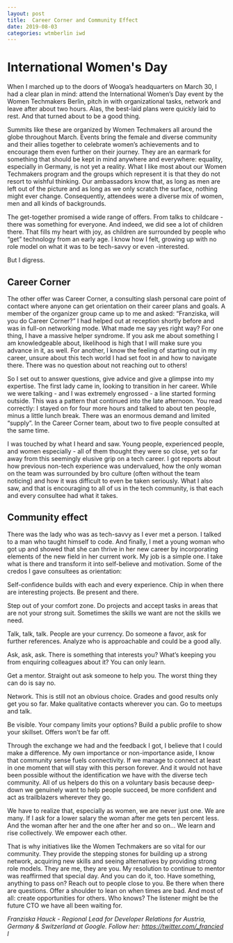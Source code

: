 ```yaml
---
layout: post
title:  Career Corner and Community Effect
date: 2019-08-03
categories: wtmberlin iwd
---
```



# International Women's Day

When I marched up to the doors of Wooga’s headquarters on March 30, I had a clear plan in mind: attend the International Women’s Day event by the Women Techmakers Berlin, pitch in with organizational tasks, network and leave after about two hours. Alas, the best-laid plans were quickly laid to rest. And that turned about to be a good thing.

Summits like these are organized by Women Techmakers all around the globe throughout March. Events bring the female and diverse community and their allies together to celebrate women’s achievements and to encourage them even further on their journey. They are an earmark for something that should be kept in mind anywhere and everywhere: equality, especially in Germany, is not yet a reality. What I like most about our Women Techmakers program and the groups which represent it is that they do not resort to wishful thinking. Our ambassadors know that, as long as men are left out of the picture and as long as we only scratch the surface, nothing might ever change. Consequently, attendees were a diverse mix of women, men and all kinds of backgrounds.

The get-together promised a wide range of offers. From talks to childcare - there was something for everyone. And indeed, we did see a lot of children there. That fills my heart with joy, as children are surrounded by people who “get” technology from an early age. I know how I felt, growing up with no role model on what it was to be tech-savvy or even -interested.

But I digress. 

## Career Corner 

The other offer was Career Corner, a consulting slash personal care point of contact where anyone can get orientation on their career plans and goals. A member of the organizer group came up to me and asked: “Franziska, will you do Career Corner?” I had helped out at reception shortly before and was in full-on networking mode. What made me say yes right way? For one thing, I have a massive helper syndrome. If you ask me about something I am knowledgeable about, likelihood is high that I will make sure you advance in it, as well. For another, I know the feeling of starting out in my career, unsure about this tech world I had set foot in and how to navigate there. There was no question about not reaching out to others!

So I set out to answer questions, give advice and give a glimpse into my expertise. The first lady came in, looking to transition in her career. While we were talking - and I was extremely engrossed - a line started forming outside. This was a pattern that continued into the late afternoon. You read correctly: I stayed on for four more hours and talked to about ten people, minus a little lunch break. There was an enormous demand and limited “supply”. In the Career Corner team, about two to five people consulted at the same time. 

I was touched by what I heard and saw. Young people, experienced people, and women especially - all of them thought they were so close, yet so far away from this seemingly elusive grip on a tech career. I got reports about how previous non-tech experience was undervalued, how the only woman on the team was surrounded by bro culture (often without the team noticing) and how it was difficult to even be taken seriously. What I also saw, and that is encouraging to all of us in the tech community, is that each and every consultee had what it takes.

## Community effect

There was the lady who was as tech-savvy as I ever met a person. I talked to a man who taught himself to code. And finally, I met a young woman who got up and showed that she can thrive in her new career by incorporating elements of the new field in her current work. My job is a simple one. I take what is there and transform it into self-believe and motivation. Some of the credos I gave consultees as orientation:

Self-confidence builds with each and every experience.
Chip in when there are interesting projects. Be present and there. 

Step out of your comfort zone.
Do projects and accept tasks in areas that are not your strong suit. Sometimes the skills we want are not the skills we need.

Talk, talk, talk.
People are your currency. Do someone a favor, ask for further references. Analyze who is approachable and could be a good ally.

Ask, ask, ask.
There is something that interests you? What’s keeping you from enquiring colleagues about it? You can only learn.

Get a mentor.
Straight out ask someone to help you. The worst thing they can do is say no. 

Network.
This is still not an obvious choice. Grades and good results only get you so far. Make qualitative contacts wherever you can. Go to meetups and talk.

Be visible.
Your company limits your options? Build a public profile to show your skillset. Offers won’t be far off. 

Through the exchange we had and the feedback I got, I believe that I could make a difference. My own importance or non-importance aside, I know that community sense fuels connectivity. If we manage to connect at least in one moment that will stay with this person forever. And it would not have been possible without the identification we have with the diverse tech community. All of us helpers do this on a voluntary basis because deep-down we genuinely want to help people succeed, be more confident and act as trailblazers wherever they go. 

We have to realize that, especially as women, we are never just one. We are many. If I ask for a lower salary the woman after me gets ten percent less. And the woman after her and the one after her and so on… We learn and rise collectively. We empower each other. 

That is why initiatives like the Women Techmakers are so vital for our community. They provide the stepping stones for building up a strong network, acquiring new skills and seeing alternatives by providing strong role models. They are me, they are you. My resolution to continue to mentor was reaffirmed that special day. And you can do it, too. Have something, anything to pass on? Reach out to people close to you. Be there when there are questions. Offer a shoulder to lean on when times are bad. And most of all: create opportunities for others. Who knows? The listener might be the future CTO we have all been waiting for. 

_Franziska Hauck - Regional Lead for Developer Relations for Austria, Germany & Switzerland at Google. Follow her: https://twitter.com/_francied l_
